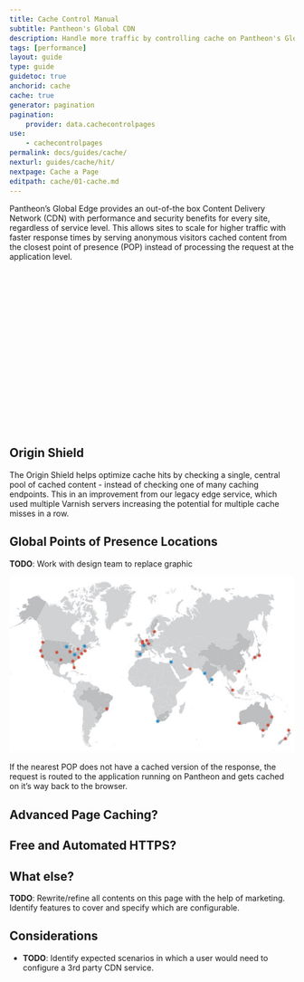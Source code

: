 ```yaml
---
title: Cache Control Manual
subtitle: Pantheon's Global CDN
description: Handle more traffic by controlling cache on Pantheon's Global content distribution network.
tags: [performance]
layout: guide
type: guide
guidetoc: true
anchorid: cache
cache: true
generator: pagination
pagination:
    provider: data.cachecontrolpages
use:
    - cachecontrolpages
permalink: docs/guides/cache/
nexturl: guides/cache/hit/
nextpage: Cache a Page
editpath: cache/01-cache.md
---
```


Pantheon’s Global Edge provides an out-of-the box Content Delivery Network (CDN) with performance and security benefits for every site, regardless of service level. This allows sites to scale for higher traffic with faster response times by serving anonymous visitors cached content from the closest point of presence (POP) instead of processing the request at the application level.

<div class="panel panel-drop panel-guide">
  <script src="//fast.wistia.com/embed/medias/pugjxn19gi.jsonp" async></script><script src="//fast.wistia.com/assets/external/E-v1.js" async></script><div class="wistia_responsive_padding" style="padding:56.25% 0 0 0;position:relative;"><div class="wistia_responsive_wrapper" style="height:100%;left:0;position:absolute;top:0;width:100%;"><div class="wistia_embed wistia_async_pugjxn19gi videoFoam=true" style="height:100%;width:100%">&nbsp;</div></div></div>
</div>

## Origin Shield
The Origin Shield helps optimize cache hits by checking a single, central pool of cached content - instead of checking one of many caching endpoints. This in an improvement from our legacy edge service, which used multiple Varnish servers increasing the potential for multiple cache misses in a row.

## Global Points of Presence Locations
**TODO**: Work with design team to replace graphic

![Global CDN POP](/source/docs/assets/images/pop.png)

If the nearest POP does not have a cached version of the response, the request is routed to the application running on Pantheon and gets cached on it’s way back to the browser.

## Advanced Page Caching?
## Free and Automated HTTPS?
## What else?
**TODO**: Rewrite/refine all contents on this page with the help of marketing. Identify features to cover and specify which are configurable.

## Considerations
- **TODO**: Identify expected scenarios in which a user would need to configure a 3rd party CDN service.
